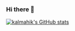 ### Hi there 👋

<!--
**kalmahik/kalmahik** is a ✨ _special_ ✨ repository because its `README.md` (this file) appears on your GitHub profile.

Here are some ideas to get you started:

- 🔭 I’m currently working on ...
- 🌱 I’m currently learning ...
- 👯 I’m looking to collaborate on ...
- 🤔 I’m looking for help with ...
- 💬 Ask me about ...
- 📫 How to reach me: ...
- 😄 Pronouns: ...
- ⚡ Fun fact: ...
-->

[![kalmahik's GitHub stats](https://github-readme-stats.vercel.app/api?username=kalmahik&show_icons=true)](https://github.com/kalmahik)
